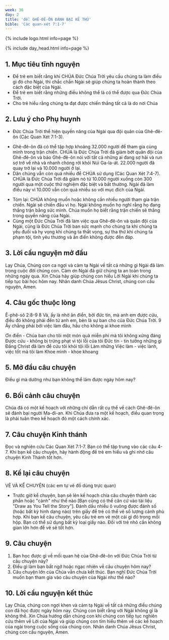 ```yaml
---
week: 36
day: 2
title: 'đề: GHÊ-ĐÊ-ÔN ĐÁNH BẠI KẺ THÙ'
bible: 'Các quan-xét 7:1-7'
---
```



{% include logo.html info=page %}

{% include day_head.html info=page %}

## 1. Mục tiêu tĩnh nguyện
- Để trẻ em biết rằng khi CHÚA Đức Chúa Trời yêu cầu chúng ta làm điều gì đó cho Ngài, thì chắc chắn Ngài sẽ giúp chúng ta hoàn thành theo cách đặc biệt của Ngài.
- Để trẻ em biết rằng những điều không thể là có thể được qua Đức Chúa Trời.
- Cho trẻ hiểu rằng chúng ta đạt được chiến thắng tất cả là do nơi Chúa

## 2. Lưu ý cho Phụ huynh
* Đức Chúa Trời thể hiện quyền năng của Ngài qua đội quân của Ghê-đê-ôn (Các Quan Xét 7:1-3).
- Ghê-đê-ôn đã có thể tập hợp khoảng 32.000 người để tham gia cùng mình trong trận chiến. CHÚA là Đức Chúa Trời đã giảm bớt quân đội của Ghê-đê-ôn và bảo Ghê-đê-ôn nói với tất cả những ai đang sợ hãi và run sợ trở về nhà và nhanh chóng rời khỏi Núi Ga-la-át. 22.000 người đã quay trở lại và 10.000 người ở lại.
- Dân chúng vẫn còn quá nhiều để CHÚA sử dụng (Các Quan Xét 7:4-7). CHÚA là Đức Chúa Trời đã giảm nó từ 10.000 người xuống còn 300 người qua một cuộc thử nghiệm đặc biệt và bất thường. Ngài đã làm điều này vì 10.000 vẫn còn quá nhiều so với mục đích của Ngài.
* Tóm lại: CHÚA không muốn hoặc không cần nhiều người tham gia trận chiến. Ngài sẽ chiến đấu vì họ. Ngài không muốn họ nghĩ rằng họ đang thắng trận bằng sức mình. Chúa muốn họ biết rằng trận chiến sẽ thắng trong quyền năng của Ngài.
* Cùng một Đức Chúa Trời đã làm việc qua Ghê-đê-ôn và quân đội của Ngài, cũng là Đức Chúa Trời ban sức mạnh cho chúng ta khi chúng ta yếu đuối và hy vọng khi chúng ta thất vọng, sự tha thứ khi chúng ta phạm tội, tình yêu thương và ân điển không được đền đáp.

## 3. Lời cầu nguyện mở đầu
Lạy Chúa, Chúng con ca ngợi và cảm tạ Ngài về tất cả những gì Ngài đã làm trong cuộc đời chúng con. Cảm ơn Ngài đã giữ chúng ta an toàn trong những ngày qua. Xin Chúa hãy giúp chúng con hiểu Lời Ngài khi chúng ta tiếp tục bài học hôm nay. Nhân danh Chúa Jêsus Christ, chúng con cầu nguyện, Amen.

## 4. Câu gốc thuộc lòng
Ê-phê-sô 2:8-9
 8 Vả, ấy là nhờ ân điển, bởi đức tin, mà anh em được cứu, điều đó không phải đến từ anh em, bèn là sự ban cho của Đức Chúa Trời. 9 Ấy chẳng phải bởi việc làm đâu, hầu cho không ai khoe mình

Ơn điển - Chúa ban cho tôi một món quà miễn phí mà tôi không xứng đáng
Được cứu - không bị trừng phạt vì tội lỗi của tôi
Đức tin - tin tưởng những gì Đấng Christ đã làm để cứu tôi khỏi tội lỗi Làm những Việc làm - việc lành, việc tốt mà tôi làm
Khoe mình - khoe khoang


## 5. Mở đầu câu chuyện
Điều gì mà dường như bạn không thể làm được ngày hôm nay?

## 6. Bối cảnh câu chuyện
Chúa đã có một kế hoạch với những chỉ dẫn rất cụ thể về cách Ghê-đê-ôn sẽ đánh bại người Ma-đi-an. Khi Chúa đưa ra một kế hoạch, điều quan trọng là phải tuân theo kế hoạch đó một cách chính xác.

## 7. Câu chuyện Kinh thánh
 Đọc và nghiên cứu Các Quan Xét 7:1-7. Bạn có thể tập trung vào các câu 4-7. Khi bạn kể câu chuyện, hãy hành động để trẻ em hiểu và ghi nhớ câu chuyện Kinh Thánh tốt hơn.

## 8. Kể lại câu chuyện
VẼ VÀ KỂ CHUYỆN
 (các em tự vẽ đồ dùng trực quan)
- Trước giờ kể chuyện, bạn sẽ lên kế hoạch chia câu chuyện thành các phần hoặc "cảnh" như thế nào [Bạn cũng có thể căn cứ vào tài liệu "Draw as You Tell the Story"]. Đánh dấu nhiều ô vuông được đánh số (hoặc bất kỳ hình dạng nào) trên giấy để trẻ có thể vẽ số lượng cảnh phù hợp. Khi bạn kể câu chuyện, yêu cầu trẻ em vẽ một cái gì đó trong mỗi hộp. Bạn có thể sử dụng bất kỳ loại giấy nào. Đối với trẻ nhỏ cần không gian lớn hơn để vẽ sẽ tốt hơn.

## 9. Câu chuyện
1. Bạn học được gì về mối quan hệ của Ghê-đê-ôn với Đức Chúa Trời từ câu chuyện này?
2. Điều gì làm bạn bất ngờ hoặc ngạc nhiên về câu chuyện hôm nay?
3. Câu chuyện lớn của Chúa vẫn chưa kết thúc. Bạn nghĩ Đức Chúa Trời muốn bạn tham gia vào câu chuyện của Ngài như thế nào?

## 10. Lời cầu nguyện kết thúc
Lạy Chúa, chúng con ngợi khen và cảm tạ Ngài về tất cả những điều chúng con đã học được ngày hôm nay. Chúng con biết rằng với Ngài không gì là không thể. Xin Chúa hướng dẫn chúng con khi chúng con tiếp tục nghiên cứu thêm về Lời của Ngài và giúp chúng con tìm hiểu thêm về các kế hoạch của ngài trong cuộc sống của chúng con. Nhân danh Chúa Jêsus Christ, chúng con cầu nguyện, Amen.
